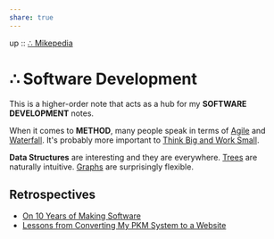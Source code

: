 ```yaml
---  
share: true  
---  
```

up :: [∴ Mikepedia](./index.md)  
  
# ∴ Software Development  
  
This is a higher-order note that acts as a hub for my **SOFTWARE DEVELOPMENT** notes.  
  
When it comes to **METHOD**, many people speak in terms of [Agile](./Agile.md) and [Waterfall](./Waterfall.md). It's probably more important to [Think Big and Work Small](../Think%20Big%20and%20Work%20Small.md).  
  
**Data Structures** are interesting and they are everywhere. [Trees](./Tree.md) are naturally intuitive. [Graphs](./Graph.md) are surprisingly flexible.   
  
## Retrospectives  
- [On 10 Years of Making Software](./On-10-Years-of-Making-Software.md)  
- [Lessons from Converting My PKM System to a Website](./Lessons-from-Converting-My-PKM-System-to-a-Website.md)